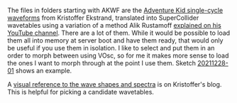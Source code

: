The files in folders starting with AKWF are the [Adventure Kid single-cycle waveforms](https://www.adventurekid.se/akrt/waveforms/adventure-kid-waveforms/) from Kristoffer Ekstrand, translated into SuperCollider wavetables using a variation of a method Alik Rustamoff [explained on his YouTube channel](https://www.youtube.com/watch?v=S9fmNHgUKzc&list=PLXCUkMwOEWQtB-leHHSexTizzcACdozp9&index=5). There are a lot of them. While it would be possible to load them all into memory at server boot and have them ready, that would only be useful if you use them in isolation. I like to select and put them in an order to morph between using VOsc, so for me it makes more sense to load the ones I want to morph through at the point I use them. Sketch [20211228-01](../sketches/20211228-01.scd) shows an example.

A [visual reference to the wave shapes and spectra](https://www.adventurekid.se/AKRTfiles/AKWF/view/waveforms_index.html) is on Kristoffer's blog. This is helpful for picking a candidate wavetables.
